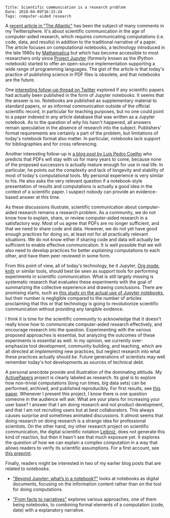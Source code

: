     Title: Scientific communication is a research problem
    Date: 2018-04-09T16:33:24
    Tags: computer-aided research

A [recent article in "The Atlantic"](https://www.theatlantic.com/amp/article/556676/) has been the subject of many comments in my Twittersphere. It's about scientific communication in the age of computer-aided research, which requires communicating computations (i.e. code, data, and results) in addition to the traditional narrative of a paper. The article focuses on computational notebooks, a technology introduced in the late 1980s by [Mathematica](https://www.wolfram.com/mathematica/) but which has become accessible to most researchers only since [Project Jupyter](http://jupyter.org/) (formerly known as the IPython notebook) started to offer an open-source implementation supporting a wide range of programming languages. The gist of the article is that today's practice of publishing science in PDF files is obsolete, and that notebooks are the future.

<!-- more -->

One [interesting follow-up thread on Twitter](https://twitter.com/khinsen/status/982339472036593672) explored if any scientific papers had actually been published in the form of Jupyter notebooks. It seems that the answer is no. Notebooks are published as supplementary material to standard papers, or as informal communication outside of the official scientific record, in particular for teaching purposes, but no one could point to a paper indexed in any article database that was written as a Jupyter notebook. As to the question of *why* his hasn't happened, all answers remain speculative in the absence of research into the subject. Publishers' format requirements are certainly a part of the problem, but limitations of today's notebook format also matter. In particular, notebooks lack support for bibliographies and for cross referencing.

Another interesting follow-up is [a blog post by Luis Pedro Coelho](https://metarabbit.wordpress.com/2018/04/08/the-scientific-paper-of-the-future-is-probably-a-pdf/) who predicts that PDFs will stay with us for many years to come, because none of the proposed successors is actually mature enough for use in real life. In particular, he points out the complexity and lack of longevity and stability of most of today's computational tools. My personal experience is very similar to his. He also asks the very relevant question if a notebook-style presentation of results and computations is actually a good idea in the context of a scientific paper. I suspect nobody can provide an evidence-based answer at this time.

As these discussions illustrate, scientific communication about computer-aided research remains a research problem. As a community, we do not know how to explain, share, or review computer-aided research in a satisfactory way. Most of us agree that PDFs are no longer sufficient, and that we need to share code and data. However, we do not yet have good enough practices for doing so, at least not for all practically relevant situations. We do not know either if sharing code and data will actually be sufficient to enable effective communication. It is well possible that we will also need to develop practices for better *explaining* computations to each other, and have them peer reviewed in some form.

From this point of view, all of today's technology, be it Jupyter, [Org mode](https://orgmode.org/worg/org-contrib/babel/), [knitr](https://yihui.name/knitr/) or similar tools, should best be seen as support tools for performing experiments in scientific communication. What is still largely missing is systematic research that evaluates these experiments with the goal of summarizing the collective experience and drawing conclusions. There are promising starts, such as  [this study on the actual use of Jupyter notebooks](https://hal.archives-ouvertes.fr/hal-01676633), but their number is negligible compared to the number of articles proclaiming that this or that technology is going to revolutionize scientific communication without providing any tangible evidence.

I think it is time for the scientific community to acknowledge that it doesn't really know how to communicate computer-aided research effectively, and encourage research into the question. Experimenting with the various proposed approaches is essential, but analyzing the outcomes of these experiments is essential as well. In my opinion, we currently over-emphasize tool development, community building, and teaching, which are all directed at *implementing* new practices, but neglect research into what these practices actually should *be*. Future generations of scientists may well remember today's hot developments as sources of technical debt.

A personal anecdote provide and illustration of the dominating attitude. My [ActivePapers](http://www.activepapers.org/) project is clearly labeled as research. Its goal is to explore how non-trivial computations (long run times, big data sets) can be performed, archived, and published reproducibly. For first results, see [this paper](https://f1000research.com/articles/3-289/v3). Whenever I present this project, I know there is one question someone in the audience will ask: What are your plans for increasing your user base? I answer that I am doing research and not product development, and that I am not recruiting users but at best collaborators. This always causes surprise and sometimes animated discussions. It almost seems that doing research on doing research is a strange idea for professional scientists. On the other hand, my other research project on scientific communication, the digital scientific notation [Leibniz](https://github.com/khinsen/leibniz), does not generate this kind of reaction, but then it hasn't see that much exposure yet. It explores the question of how we can explain a complex computation in a way that allows readers to verify its scientific assumptions. For a first account, see [this preprint](https://peerj.com/preprints/26633/).

Finally, readers might be interested in two of my earlier blog posts that are related to notebooks:

 - ["Beyond Jupyter: what’s in a notebook?"](https://khinsen.wordpress.com/2015/09/03/beyond-jupyter-whats-in-a-notebook/) looks at notebooks as digital documents, focusing on the information content rather than on the tool for doing computations.

 - ["From facts to narratives"](http://blog.khinsen.net/posts/2015/12/08/from-facts-to-narratives/) explores various approaches, one of them being notebooks, to combining formal elements of a computation (code, date) with a explanatory narrative.
